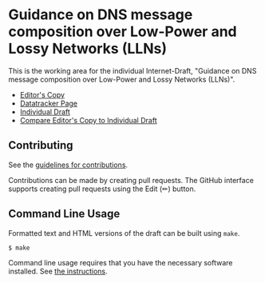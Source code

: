 # Guidance on DNS message composition over Low-Power and Lossy Networks (LLNs)

This is the working area for the individual Internet-Draft, "Guidance on DNS message composition
over Low-Power and Lossy Networks (LLNs)".

* [Editor's Copy](https://anr-bmbf-pivot.github.io/draft-lenders-dns-llns/#go.draft-lenders-dns-llns.html)
* [Datatracker Page](https://datatracker.ietf.org/doc/draft-lenders-dns-llns)
* [Individual Draft](https://datatracker.ietf.org/doc/html/draft-lenders-dns-llns)
* [Compare Editor's Copy to Individual Draft](https://anr-bmbf-pivot.github.io/draft-lenders-dns-llns/#go.draft-lenders-dns-llns.diff)


## Contributing

See the
[guidelines for contributions](https://github.com/anr-bmbf-pivot/draft-lenders-dns-llns/blob//CONTRIBUTING.md).

Contributions can be made by creating pull requests.
The GitHub interface supports creating pull requests using the Edit (✏) button.


## Command Line Usage

Formatted text and HTML versions of the draft can be built using `make`.

```sh
$ make
```

Command line usage requires that you have the necessary software installed.  See
[the instructions](https://github.com/martinthomson/i-d-template/blob/main/doc/SETUP.md).

